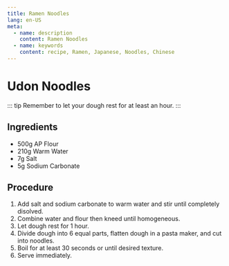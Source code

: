```yaml
---
title: Ramen Noodles
lang: en-US
meta:
  - name: description
    content: Ramen Noodles
  - name: keywords
    content: recipe, Ramen, Japanese, Noodles, Chinese
---
```


# Udon Noodles

::: tip
Remember to let your dough rest for at least an hour.
:::

## Ingredients
* 500g AP Flour
* 210g Warm Water
* 7g Salt
* 5g Sodium Carbonate

## Procedure
1. Add salt and sodium carbonate to warm water and stir until completely disolved.
2. Combine water and flour then kneed until homogeneous.
3. Let dough rest for 1 hour.
4. Divide dough into 6 equal parts, flatten dough in a pasta maker, and cut into noodles.
5. Boil for at least 30 seconds or until desired texture.
6. Serve immediately.
